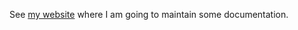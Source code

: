 
See [my website](https://camiel.bouchier.be/en/cb_thunderlink) 
where I am going to maintain some documentation.

<!--
vim: syntax=markdown ts=4 sw=4 sts=4 sr et columns=100
-->
